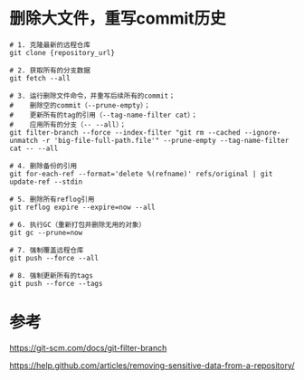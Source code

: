 # 删除大文件，重写commit历史

```shell
# 1. 克隆最新的远程仓库
git clone {repository_url}

# 2. 获取所有的分支数据
git fetch --all

# 3. 运行删除文件命令，并重写后续所有的commit；
#    删除空的commit（--prune-empty）；
#    更新所有的tag的引用（--tag-name-filter cat）；
#    应用所有的分支（-- --all）；
git filter-branch --force --index-filter "git rm --cached --ignore-unmatch -r 'big-file-full-path.file'" --prune-empty --tag-name-filter cat -- --all

# 4. 删除备份的引用
git for-each-ref --format='delete %(refname)' refs/original | git update-ref --stdin

# 5. 删除所有reflog引用
git reflog expire --expire=now --all

# 6. 执行GC（重新打包并删除无用的对象）
git gc --prune=now

# 7. 强制覆盖远程仓库
git push --force --all

# 8. 强制更新所有的tags
git push --force --tags
```
# 参考
https://git-scm.com/docs/git-filter-branch

https://help.github.com/articles/removing-sensitive-data-from-a-repository/
